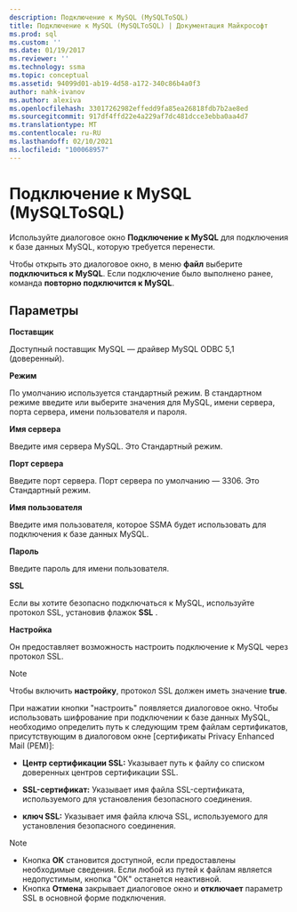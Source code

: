 ```yaml
---
description: Подключение к MySQL (MySQLToSQL)
title: Подключение к MySQL (MySQLToSQL) | Документация Майкрософт
ms.prod: sql
ms.custom: ''
ms.date: 01/19/2017
ms.reviewer: ''
ms.technology: ssma
ms.topic: conceptual
ms.assetid: 94099d01-ab19-4d58-a172-340c86b4a0f3
author: nahk-ivanov
ms.author: alexiva
ms.openlocfilehash: 33017262982effedd9fa85ea26818fdb7b2ae8ed
ms.sourcegitcommit: 917df4ffd22e4a229af7dc481dcce3ebba0aa4d7
ms.translationtype: MT
ms.contentlocale: ru-RU
ms.lasthandoff: 02/10/2021
ms.locfileid: "100068957"
---
```

# <a name="connect-to-mysql-mysqltosql"></a>Подключение к MySQL (MySQLToSQL)
Используйте диалоговое окно **Подключение к MySQL** для подключения к базе данных MySQL, которую требуется перенести.  
  
Чтобы открыть это диалоговое окно, в меню **файл** выберите **подключиться к MySQL**. Если подключение было выполнено ранее, команда **повторно подключится к MySQL**.  
  
## <a name="options"></a>Параметры  
**Поставщик**  
  
Доступный поставщик MySQL — драйвер MySQL ODBC 5,1 (доверенный).  
  
**Режим**  
  
По умолчанию используется стандартный режим. В стандартном режиме введите или выберите значения для MySQL, имени сервера, порта сервера, имени пользователя и пароля.  
  
**Имя сервера**  
  
Введите имя сервера MySQL. Это Стандартный режим.  
  
**Порт сервера**  
  
Введите порт сервера. Порт сервера по умолчанию — 3306. Это Стандартный режим.  
  
**Имя пользователя**  
  
Введите имя пользователя, которое SSMA будет использовать для подключения к базе данных MySQL.  
  
**Пароль**  
  
Введите пароль для имени пользователя.  
  
**SSL**  
  
Если вы хотите безопасно подключаться к MySQL, используйте протокол SSL, установив флажок **SSL** .  
  
**Настройка**  
  
Он предоставляет возможность настроить подключение к MySQL через протокол SSL.  
  
> [!NOTE]  
> Чтобы включить **настройку**, протокол SSL должен иметь значение **true**.  
  
При нажатии кнопки "настроить" появляется диалоговое окно. Чтобы использовать шифрование при подключении к базе данных MySQL, необходимо определить путь к следующим трем файлам сертификатов, присутствующим в диалоговом окне [сертификаты Privacy Enhanced Mail (PEM)]:  
  
-   **Центр сертификации SSL:** Указывает путь к файлу со списком доверенных центров сертификации SSL.  
  
-   **SSL-сертификат:** Указывает имя файла SSL-сертификата, используемого для установления безопасного соединения.  
  
-   **ключ SSL:** Указывает имя файла ключа SSL, используемого для установления безопасного соединения.  
  
> [!NOTE]  
> -   Кнопка **ОК** становится доступной, если предоставлены необходимые сведения. Если любой из путей к файлам является недопустимым, кнопка "ОК" останется неактивной.  
> -   Кнопка **Отмена** закрывает диалоговое окно и **отключает** параметр SSL в основной форме подключения.  
  
